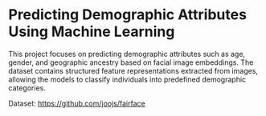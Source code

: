 # Predicting Demographic Attributes Using Machine Learning

This project focuses on predicting demographic attributes such as age, gender, and geographic ancestry based on facial image embeddings. The dataset contains structured feature representations extracted from images, allowing the models to classify individuals into predefined demographic categories.  

Dataset: https://github.com/joojs/fairface
